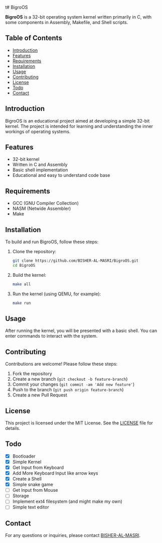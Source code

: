 t# BigroOS

**BigroOS** is a 32-bit operating system kernel written primarily in C, with some components in Assembly, Makefile, and Shell scripts.

## Table of Contents

- [Introduction](#introduction)
- [Features](#features)
- [Requirements](#requirements)
- [Installation](#installation)
- [Usage](#usage)
- [Contributing](#contributing)
- [License](#license)
- [Todo](#todo)
- [Contact](#contact)

## Introduction

BigroOS is an educational project aimed at developing a simple 32-bit kernel. The project is intended for learning and understanding the inner workings of operating systems.

## Features

- 32-bit kernel
- Written in C and Assembly
- Basic shell implementation
- Educational and easy to understand code base

## Requirements

- GCC (GNU Compiler Collection)
- NASM (Netwide Assembler)
- Make

## Installation

To build and run BigroOS, follow these steps:

1. Clone the repository:

   ```sh
   git clone https://github.com/BISHER-AL-MASRI/BigroOS.git
   cd BigroOS
   ```

2. Build the kernel:

   ```sh
   make all
   ```

3. Run the kernel (using QEMU, for example):
   ```sh
   make run
   ```

## Usage

After running the kernel, you will be presented with a basic shell. You can enter commands to interact with the system.

## Contributing

Contributions are welcome! Please follow these steps:

1. Fork the repository
2. Create a new branch (`git checkout -b feature-branch`)
3. Commit your changes (`git commit -am 'Add new feature'`)
4. Push to the branch (`git push origin feature-branch`)
5. Create a new Pull Request

## License

This project is licensed under the MIT License. See the [LICENSE](LICENSE) file for details.

## Todo

- [x] Bootloader
- [x] Simple Kernel
- [x] Get Input from Keyboard
- [x] Add More Keyboard Input like arrow keys
- [x] Create a Shell
- [x] Simple snake game
- [ ] Get Input from Mouse
- [ ] Storage
- [ ] Implement ext4 filesystem (and might make my own)
- [ ] Simple text editor

## Contact

For any questions or inquiries, please contact [BISHER-AL-MASRI](https://github.com/BISHER-AL-MASRI).
